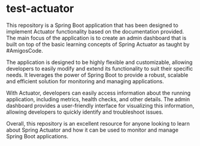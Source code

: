 # test-actuator

This repository is a Spring Boot application that has been designed to implement Actuator functionality based on the documentation provided. The main focus of the application is to create an admin dashboard that is built on top of the basic learning concepts of Spring Actuator as taught by #AmigosCode.

The application is designed to be highly flexible and customizable, allowing developers to easily modify and extend its functionality to suit their specific needs. It leverages the power of Spring Boot to provide a robust, scalable and efficient solution for monitoring and managing applications.

With Actuator, developers can easily access information about the running application, including metrics, health checks, and other details. The admin dashboard provides a user-friendly interface for visualizing this information, allowing developers to quickly identify and troubleshoot issues.

Overall, this repository is an excellent resource for anyone looking to learn about Spring Actuator and how it can be used to monitor and manage Spring Boot applications.
